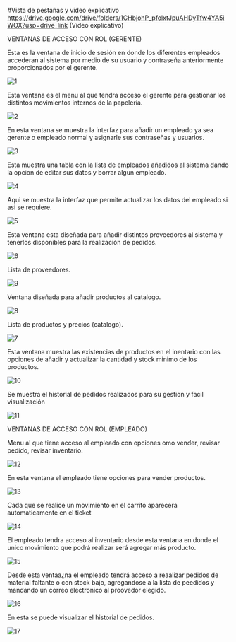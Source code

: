 #Vista de pestañas y video explicativo
https://drive.google.com/drive/folders/1CHbjohP_pfolxtJpuAHDyTfw4YA5iWOX?usp=drive_link (Video explicativo)

VENTANAS DE ACCESO CON ROL (GERENTE)

Esta es la ventana de inicio de sesión en donde los diferentes empleados accederan al sistema por medio de su usuario y contraseña anteriormente proporcionados por el gerente.

![1](https://github.com/user-attachments/assets/715200d0-3325-4008-997e-375cd82f668c)

Esta ventana es el menu al que tendra acceso el gerente para gestionar los distintos movimientos internos de la papelería. 


![2](https://github.com/user-attachments/assets/f571f8a5-3e64-4b2e-887d-89278dafbd07)

En esta ventana se muestra la interfaz para añadir un empleado ya sea gerente o empleado normal y asignarle sus contraseñas y usuarios.

![3](https://github.com/user-attachments/assets/92aba0c8-2c00-45e2-a1c6-4fcd76e02098)

Esta muestra una tabla con la lista de empleados añadidos al sistema dando la opcion de editar sus datos y borrar algun empleado.

![4](https://github.com/user-attachments/assets/3304a6f8-dcc3-4502-84be-e704737fa310)

Aqui se muestra la interfaz que permite actualizar los datos del empleado si asi se requiere.

![5](https://github.com/user-attachments/assets/f965cf84-87b4-4d91-9a6c-360c371b06af)

Esta ventana esta diseñada para añadir distintos proveedores al sistema y tenerlos disponibles para la realización de pedidos.

![6](https://github.com/user-attachments/assets/d7665060-fa2f-446d-961b-2b3f3c687a25)

Lista de proveedores.

![9](https://github.com/user-attachments/assets/56a69885-7077-4a16-95cd-2cce809410fa)

Ventana diseñada para añadir productos al catalogo.

![8](https://github.com/user-attachments/assets/8b1e3120-2565-4837-bc5d-625605f6f51b)

Lista de productos y precios (catalogo).

![7](https://github.com/user-attachments/assets/4194035a-aacd-4f06-aec2-5aec0648d6f6)

Esta ventana muestra las existencias de productos en el inentario con las opciones de añadir y actualizar la cantidad y stock minimo de los productos.

![10](https://github.com/user-attachments/assets/3f781342-98ae-40d8-a7a7-a51718698b81)

Se muestra el historial de pedidos realizados para su gestion y facil visualización

![11](https://github.com/user-attachments/assets/57cac19a-15f2-4bd1-8d95-86b6f76a03e3)


VENTANAS DE ACCESO CON ROL (EMPLEADO)

Menu al que tiene acceso al empleado con opciones omo vender, revisar pedido, revisar inventario.

![12](https://github.com/user-attachments/assets/2d0343d0-625b-4832-b4da-b58ebdc65491)

En esta ventana el empleado tiene opciones para vender productos.

![13](https://github.com/user-attachments/assets/14529c8f-19a8-4023-931e-b09a32b956b3)

Cada que se realice un movimiento en el carrito aparecera automaticamente en el ticket

![14](https://github.com/user-attachments/assets/513078b0-17cd-4fdd-89f7-fde3e4f5d6cd)

El empleado tendra acceso al inventario desde esta ventana en donde el unico movimiento que podrá realizar será agregar más producto.

![15](https://github.com/user-attachments/assets/e9c1e156-5ea4-453c-b7d7-48852f5f2343)

Desde esta ventaa¿na el empleado tendrá acceso a reaalizar pedidos de material faltante o con stock bajo, agregandose a la lista de peedidos y mandando un correo electronico al proovedor elegido.

![16](https://github.com/user-attachments/assets/6d499930-a4ca-479f-ac5c-48befa72e0d1)

En esta se puede visualizar el historial de pedidos.

![17](https://github.com/user-attachments/assets/5102adf7-7488-4945-a840-a6bbd21f52eb)

